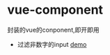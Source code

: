 # vue-component
封装的vue的conponent,即开即用
- 过滤非数字的input     [demo](https://codepen.io/StoneCode/pen/wxOWqW?editors=0012)